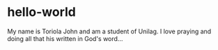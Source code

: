 # hello-world


My name is Toriola John and am a student of Unilag. I love praying and doing all that his written in God's word...
